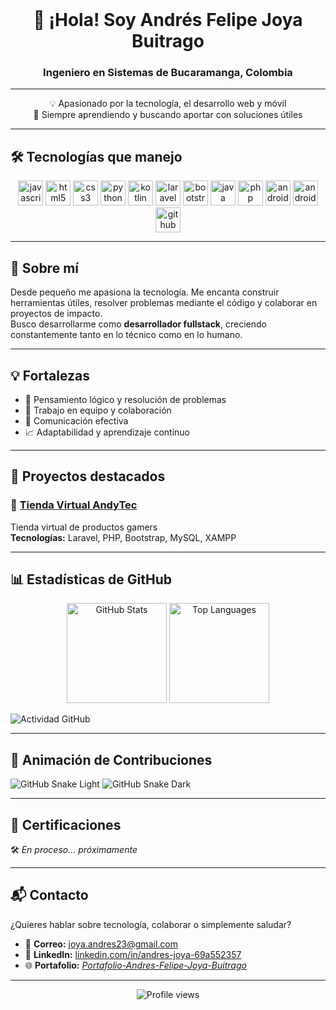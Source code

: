 <br clear="both" />

<h1 align="center">👋 ¡Hola! Soy Andrés Felipe Joya Buitrago</h1>
<h3 align="center">Ingeniero en Sistemas de Bucaramanga, Colombia</h3>

---

<p align="center">💡 Apasionado por la tecnología, el desarrollo web y móvil  
<br>🚀 Siempre aprendiendo y buscando aportar con soluciones útiles</p>

---

## 🛠 Tecnologías que manejo

<div align="center">
  <img src="https://cdn.jsdelivr.net/gh/devicons/devicon/icons/javascript/javascript-original.svg" height="40" alt="javascript" />
  <img src="https://cdn.jsdelivr.net/gh/devicons/devicon/icons/html5/html5-original.svg" height="40" alt="html5" />
  <img src="https://cdn.jsdelivr.net/gh/devicons/devicon/icons/css3/css3-original.svg" height="40" alt="css3" />
  <img src="https://cdn.jsdelivr.net/gh/devicons/devicon/icons/python/python-original.svg" height="40" alt="python" />
  <img src="https://cdn.jsdelivr.net/gh/devicons/devicon/icons/kotlin/kotlin-original.svg" height="40" alt="kotlin" />
  <img src="https://cdn.jsdelivr.net/gh/devicons/devicon/icons/laravel/laravel-original.svg" height="40" alt="laravel" />
  <img src="https://cdn.jsdelivr.net/gh/devicons/devicon/icons/bootstrap/bootstrap-original.svg" height="40" alt="bootstrap" />
  <img src="https://cdn.jsdelivr.net/gh/devicons/devicon/icons/java/java-original.svg" height="40" alt="java" />
  <img src="https://cdn.jsdelivr.net/gh/devicons/devicon/icons/php/php-original.svg" height="40" alt="php" />
  <img src="https://cdn.jsdelivr.net/gh/devicons/devicon/icons/androidstudio/androidstudio-original.svg" height="40" alt="androidstudio" />
  <img src="https://cdn.jsdelivr.net/gh/devicons/devicon/icons/android/android-original.svg" height="40" alt="android" />
  <img src="https://cdn.jsdelivr.net/gh/devicons/devicon/icons/github/github-original.svg" height="40" alt="github" />
</div>

---

## 📌 Sobre mí

Desde pequeño me apasiona la tecnología. Me encanta construir herramientas útiles, resolver problemas mediante el código y colaborar en proyectos de impacto.  
Busco desarrollarme como **desarrollador fullstack**, creciendo constantemente tanto en lo técnico como en lo humano.

---

## 💡 Fortalezas

- 🧠 Pensamiento lógico y resolución de problemas  
- 🤝 Trabajo en equipo y colaboración  
- 📢 Comunicación efectiva  
- 📈 Adaptabilidad y aprendizaje continuo

---

## 🚀 Proyectos destacados

### 🔹 [Tienda Virtual AndyTec](https://github.com/Sandrez12/AndyTec.git)  
Tienda virtual de productos gamers  
**Tecnologías:** Laravel, PHP, Bootstrap, MySQL, XAMPP

---

## 📊 Estadísticas de GitHub

<div align="center">
  <img src="https://github-readme-stats.vercel.app/api?username=Sandrez12&hide_title=false&hide_rank=true&show_icons=true&include_all_commits=true&count_private=true&theme=tokyonight&locale=es&hide_border=false" height="160" alt="GitHub Stats" />
  <img src="https://github-readme-stats.vercel.app/api/top-langs?username=Sandrez12&locale=es&layout=compact&langs_count=10&theme=tokyonight&hide_border=false" height="160" alt="Top Languages" />
</div>

![Actividad GitHub](https://github-readme-activity-graph.vercel.app/graph?username=Sandrez12&theme=tokyo-night&hide_border=true)

---

## 🐍 Animación de Contribuciones

![GitHub Snake Light](https://raw.githubusercontent.com/Sandrez12/Sandrez12/output/github-contribution-grid-snake.svg#gh-light-mode-only)
![GitHub Snake Dark](https://raw.githubusercontent.com/Sandrez12/Sandrez12/output/github-contribution-grid-snake-dark.svg#gh-dark-mode-only)

---

## 📜 Certificaciones

🛠 *En proceso... próximamente*

---

## 📬 Contacto

¿Quieres hablar sobre tecnología, colaborar o simplemente saludar?

- 📧 **Correo:** joya.andres23@gmail.com  
- 💼 **LinkedIn:** [linkedin.com/in/andres-joya-69a552357](https://www.linkedin.com/in/andres-joya-69a552357)  
- 🌐 **Portafolio:** [*Portafolio-Andres-Felipe-Joya-Buitrago*](https://portafolio-andres-felipe-joya-buitrago.onrender.com)

---

<div align="center">
  <img src="https://komarev.com/ghpvc/?username=Sandrez12&label=Visitas%20al%20perfil&color=0e75b6&style=flat" alt="Profile views" />
</div>
